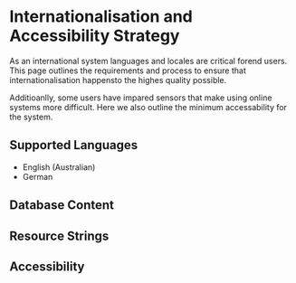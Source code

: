 # Internationalisation and Accessibility Strategy
As an international system languages and locales are critical forend users. This page outlines the requirements and process to ensure that internationalisation happensto the highes quality possible.

Additioanlly, some users have impared sensors that make using online systems more difficult.  Here we also outline the minimum accessability for the system.

## Supported Languages
* English (Australian)
* German
## Database Content
## Resource Strings
## Accessibility
